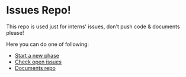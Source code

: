 # Issues Repo!

This repo is used just for interns' issues, don't push code & documents please!

Here you can do one of following:
* [Start a new phase](https://github.com/Star-Academy/codestar-intern-issues/issues/new/choose)
* [Check open issues](https://github.com/Star-Academy/codestar-intern-issues/issues)
* [Documents repo](https://github.com/Star-Academy/codestar-internship)
